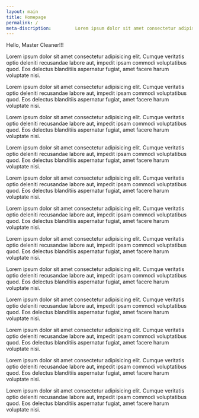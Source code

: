 ```yaml
---
layout: main
title: Homepage
permalink: /
meta-discription:         Lorem ipsum dolor sit amet consectetur adipisicing elit. Cumque veritatis optio deleniti recusandae labore aut, impedit ipsam commodi voluptatibus quod. Eos delectus blanditiis aspernatur fugiat, amet facere harum voluptate nisi.
---
```


Hello, Master Cleaner!!!

Lorem ipsum dolor sit amet consectetur adipisicing elit. Cumque veritatis optio deleniti recusandae labore aut, impedit ipsam commodi voluptatibus quod. Eos delectus blanditiis aspernatur fugiat, amet facere harum voluptate nisi.

Lorem ipsum dolor sit amet consectetur adipisicing elit. Cumque veritatis optio deleniti recusandae labore aut, impedit ipsam commodi voluptatibus quod. Eos delectus blanditiis aspernatur fugiat, amet facere harum voluptate nisi.

Lorem ipsum dolor sit amet consectetur adipisicing elit. Cumque veritatis optio deleniti recusandae labore aut, impedit ipsam commodi voluptatibus quod. Eos delectus blanditiis aspernatur fugiat, amet facere harum voluptate nisi.

Lorem ipsum dolor sit amet consectetur adipisicing elit. Cumque veritatis optio deleniti recusandae labore aut, impedit ipsam commodi voluptatibus quod. Eos delectus blanditiis aspernatur fugiat, amet facere harum voluptate nisi.

Lorem ipsum dolor sit amet consectetur adipisicing elit. Cumque veritatis optio deleniti recusandae labore aut, impedit ipsam commodi voluptatibus quod. Eos delectus blanditiis aspernatur fugiat, amet facere harum voluptate nisi.

Lorem ipsum dolor sit amet consectetur adipisicing elit. Cumque veritatis optio deleniti recusandae labore aut, impedit ipsam commodi voluptatibus quod. Eos delectus blanditiis aspernatur fugiat, amet facere harum voluptate nisi.

Lorem ipsum dolor sit amet consectetur adipisicing elit. Cumque veritatis optio deleniti recusandae labore aut, impedit ipsam commodi voluptatibus quod. Eos delectus blanditiis aspernatur fugiat, amet facere harum voluptate nisi.

Lorem ipsum dolor sit amet consectetur adipisicing elit. Cumque veritatis optio deleniti recusandae labore aut, impedit ipsam commodi voluptatibus quod. Eos delectus blanditiis aspernatur fugiat, amet facere harum voluptate nisi.

Lorem ipsum dolor sit amet consectetur adipisicing elit. Cumque veritatis optio deleniti recusandae labore aut, impedit ipsam commodi voluptatibus quod. Eos delectus blanditiis aspernatur fugiat, amet facere harum voluptate nisi.

Lorem ipsum dolor sit amet consectetur adipisicing elit. Cumque veritatis optio deleniti recusandae labore aut, impedit ipsam commodi voluptatibus quod. Eos delectus blanditiis aspernatur fugiat, amet facere harum voluptate nisi.

Lorem ipsum dolor sit amet consectetur adipisicing elit. Cumque veritatis optio deleniti recusandae labore aut, impedit ipsam commodi voluptatibus quod. Eos delectus blanditiis aspernatur fugiat, amet facere harum voluptate nisi.

Lorem ipsum dolor sit amet consectetur adipisicing elit. Cumque veritatis optio deleniti recusandae labore aut, impedit ipsam commodi voluptatibus quod. Eos delectus blanditiis aspernatur fugiat, amet facere harum voluptate nisi.
